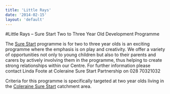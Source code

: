 ```yaml
---
title: 'Little Rays'
date: '2014-02-15'
layout: 'default'
---
```

#Little Rays – Sure Start Two to Three Year Old Development Programme

The [Sure Start](http://www.colerainesurestart.org.uk) programme is for two to 
three year olds is an exciting programme where the emphasis is on play and 
creativity.  We offer a variety of opportunities not only to young children but 
also to their parents and carers by actively involving them in the programme, 
thus helping to create strong relationships within our Centre. For further 
information please contact Linda Foote at Coleraine Sure Start Partnership on 
028 70321032

Criteria for this programme is specifically targeted at two year olds living in 
the [Coleraine Sure Start](http://www.colerainesurestart.org.uk) catchment area.

